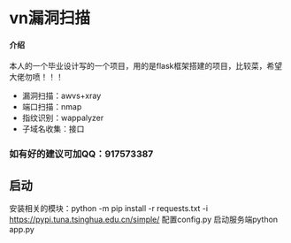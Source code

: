 # vn漏洞扫描

#### 介绍
本人的一个毕业设计写的一个项目，用的是flask框架搭建的项目，比较菜，希望大佬勿喷！！！

- 漏洞扫描：awvs+xray
- 端口扫描：nmap
- 指纹识别：wappalyzer
- 子域名收集：接口
### 如有好的建议可加QQ：917573387

## 启动
安装相关的模块：python -m pip install -r requests.txt -i https://pypi.tuna.tsinghua.edu.cn/simple/
配置config.py
启动服务端python app.py
